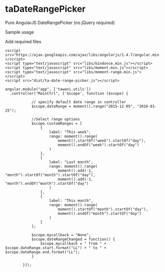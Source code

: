 # taDateRangePicker
Pure AngularJS DateRangePicker (no jQuery required)

Sample usage
    <ta-date-range-picker ng-model="dateRange" ranges="customRanges" callback="dateRangeChanged()"></ta-date-range-picker>

Add required files
    <link rel="stylesheet" href="https://maxcdn.bootstrapcdn.com/bootstrap/3.3.6/css/bootstrap.min.css" />
    <link rel="stylesheet" href="https://maxcdn.bootstrapcdn.com/font-awesome/4.5.0/css/font-awesome.min.css" />
    <link href="dist/ta-date-range-picker.css" rel="stylesheet" />
    
    <script src="https://ajax.googleapis.com/ajax/libs/angularjs/1.4.7/angular.min.js"></script>
    <script type="text/javascript" src="libs/bindonce.min.js"></script>
    <script type="text/javascript" src="libs/moment.min.js"></script>
    <script type="text/javascript" src="libs/moment-range.min.js"></script>
    <script src="dist/ta-date-range-picker.js"></script>

    angular.module("app", ['tawani.utils'])
      .controller("MainCtrl", ['$scope', function ($scope) {

                // specify default date range in controller
                $scope.dateRange = moment().range("2015-12-05", "2016-01-25");

                //Select range options
                $scope.customRanges = [
                    {
                        label: "This week",
                        range: moment().range(
                            moment().startOf("week").startOf("day"),
                            moment().endOf("week").startOf("day")
                        )
                    },
                    {
                        label: "Last month",
                        range: moment().range(
                            moment().add(-1, "month").startOf("month").startOf("day"),
                            moment().add(-1, "month").endOf("month").startOf("day")
                        )
                    },
                    {
                        label: "This month",
                        range: moment().range(
                            moment().startOf("month").startOf("day"),
                            moment().endOf("month").startOf("day")
                        )
                    }
                ];

                $scope.mycallback = "None";
                $scope.dateRangeChanged = function() {
                    $scope.mycallback = " from " + $scope.dateRange.start.format("LL") + " to " + $scope.dateRange.end.format("LL");
                }

            }]);
